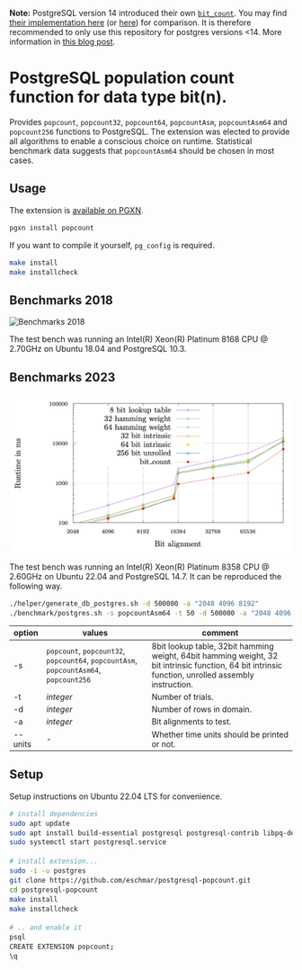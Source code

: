 **Note:** PostgreSQL version 14 introduced their own [`bit_count`](https://www.postgresql.org/docs/14/functions-bitstring.html). You may find [their implementation here](https://github.com/postgres/postgres/blob/master/src/port/pg_bitutils.c) (or [here](https://git.postgresql.org/gitweb/?p=postgresql.git;a=blob;f=src/port/pg_bitutils.c;hb=HEAD)) for comparison. It is therefore recommended to only use this repository for postgres versions <14. More information in [this blog post](https://eschmann.dev/2023/04/revisiting-popcount-on-postgres-14).

# PostgreSQL population count function for data type bit(n).
Provides `popcount`, `popcount32`, `popcount64`, `popcountAsm`, `popcountAsm64` and `popcount256` functions to PostgreSQL. The extension was elected to provide all algorithms to enable a conscious choice on runtime. Statistical benchmark data suggests that `popcountAsm64` should be chosen in most cases.

## Usage
The extension is [available on PGXN](https://pgxn.org/dist/popcount/).

```sh
pgxn install popcount
```

If you want to compile it yourself, `pg_config` is required.

```sh
make install
make installcheck
```

## Benchmarks 2018
<img src="https://github.com/eschmar/postgresql-popcount/raw/master/img/graph.png" alt="Benchmarks 2018" style="max-width:100%;">

The test bench was running an Intel(R) Xeon(R) Platinum 8168 CPU @ 2.70GHz on Ubuntu 18.04 and PostgreSQL 10.3.

## Benchmarks 2023
<img src="https://github.com/eschmar/postgresql-popcount/raw/master/img/graph-2023.png" alt="Benchmarks 2023" style="max-width:100%;">

The test bench was running an Intel(R) Xeon(R) Platinum 8358 CPU @ 2.60GHz on Ubuntu 22.04 and PostgreSQL 14.7. It can be reproduced the following way.

```sh
./helper/generate_db_postgres.sh -d 500000 -a "2048 4096 8192"
./benchmark/postgres.sh -s popcountAsm64 -t 50 -d 500000 -a "2048 4096 8192"
```

option | values | comment
--- | --- | ---
-s | `popcount`, `popcount32`, `popcount64`, `popcountAsm`, `popcountAsm64`, `popcount256` | 8bit lookup table, 32bit hamming weight, 64bit hamming weight, 32 bit intrinsic function, 64 bit intrinsic function, unrolled assembly instruction.
-t | *integer* | Number of trials.
-d | *integer* | Number of rows in domain.
-a | *integer* | Bit alignments to test.
--units | - | Whether time units should be printed or not.

## Setup
Setup instructions on Ubuntu 22.04 LTS for convenience.

```sh
# install dependencies
sudo apt update
sudo apt install build-essential postgresql postgresql-contrib libpq-dev postgresql-server-dev-14 make
sudo systemctl start postgresql.service

# install extension...
sudo -i -u postgres
git clone https://github.com/eschmar/postgresql-popcount.git
cd postgresql-popcount
make install
make installcheck

# .. and enable it
psql
CREATE EXTENSION popcount;
\q
```
